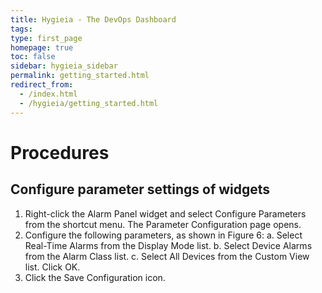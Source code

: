 ```yaml
---
title: Hygieia - The DevOps Dashboard
tags: 
type: first_page
homepage: true
toc: false
sidebar: hygieia_sidebar
permalink: getting_started.html
redirect_from:
  - /index.html
  - /hygieia/getting_started.html
---
```

# Procedures

## Configure parameter settings of widgets

1. Right-click the Alarm Panel widget and select Configure Parameters from the shortcut menu.
The Parameter Configuration page opens.
2. Configure the following parameters, as shown in Figure 6:
a. Select Real-Time Alarms from the Display Mode list.
b. Select Device Alarms from the Alarm Class list.
c. Select All Devices from the Custom View list.
Click OK.
4. Click the Save Configuration icon.


